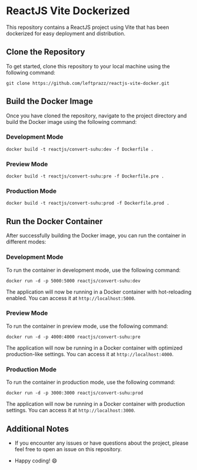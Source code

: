 # ReactJS Vite Dockerized

This repository contains a ReactJS project using Vite that has been dockerized for easy deployment and distribution.

## Clone the Repository

To get started, clone this repository to your local machine using the following command:

```
git clone https://github.com/leftprazz/reactjs-vite-docker.git
```

## Build the Docker Image

Once you have cloned the repository, navigate to the project directory and build the Docker image using the following command:

### Development Mode
```
docker build -t reactjs/convert-suhu:dev -f Dockerfile .
```

### Preview Mode
```
docker build -t reactjs/convert-suhu:pre -f Dockerfile.pre .
```

### Production Mode
```
docker build -t reactjs/convert-suhu:prod -f Dockerfile.prod .
```

## Run the Docker Container

After successfully building the Docker image, you can run the container in different modes:

### Development Mode

To run the container in development mode, use the following command:

```
docker run -d -p 5000:5000 reactjs/convert-suhu:dev
```

The application will now be running in a Docker container with hot-reloading enabled. You can access it at `http://localhost:5000`.

### Preview Mode

To run the container in preview mode, use the following command:

```
docker run -d -p 4000:4000 reactjs/convert-suhu:pre
```

The application will now be running in a Docker container with optimized production-like settings. You can access it at `http://localhost:4000`.

### Production Mode

To run the container in production mode, use the following command:

```
docker run -d -p 3000:3000 reactjs/convert-suhu:prod 
```

The application will now be running in a Docker container with production settings. You can access it at `http://localhost:3000`.

## Additional Notes

- If you encounter any issues or have questions about the project, please feel free to open an issue on this repository.

- Happy coding! 😄